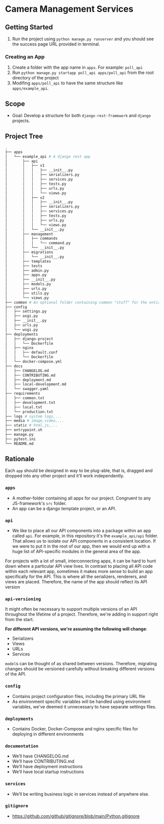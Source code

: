 # Camera Management Services

## Getting Started
1. Run the project using `python manage.py runserver` and you should see the success page URL provided in terminal.


### Creating an App
1. Create a folder with the app name in `apps`. For example: `poll_api`
1. Run `python manage.py startapp poll_api apps/poll_api` from the root directory of the project
1. Modifing `apps/poll_api` to have the same structure like `apps/example_api`.

## Scope
- Goal: Develop a structure for both `django-rest-framework` and `django` projects.

## Project Tree
```bash
.
├── apps
│   └── example_api # A django rest app
│       ├── api
│       │   ├── v1
│       │   │   ├── __init__.py
│       │   │   ├── serializers.py
│       │   │   ├── services.py
│       │   │   ├── tests.py
│       │   │   ├── urls.py
│       │   │   └── views.py
│       │   ├── v2
│       │   │   ├── __init__.py
│       │   │   ├── serializers.py
│       │   │   ├── services.py
│       │   │   ├── tests.py
│       │   │   ├── urls.py
│       │   │   └── views.py
│       │   └── __init__.py
│       ├── management
│       │   ├── commands
│       │   │   └── command.py
│       │   └── __init__.py
│       ├── migrations
│       │   └── __init__.py
│       ├── templates
│       ├── tests
│       ├── admin.py
│       ├── apps.py
│       ├── __init__.py
│       ├── models.py
│       ├── urls.py
│       ├── utils.py
│       └── views.py
├── common # An optional folder containing common "stuff" for the entire project
├── config
│   ├── settings.py
│   ├── asgi.py
│   ├── __init__.py
│   ├── urls.py
│   └── wsgi.py
├── deployments
│   ├── django-project
│   │   └── Dockerfile
│   ├── nginx
│   │   ├── default.conf
│   │   └── Dockerfile
│   └── docker-compose.yml
├── docs
│   ├── CHANGELOG.md
│   ├── CONTRIBUTING.md
│   ├── deployment.md
│   ├── local-development.md
│   └── swagger.yaml
├── requirements
│   ├── common.txt
│   ├── development.txt
│   ├── local.txt
│   └── production.txt
├── logs # system logs,...
├── media # image,video,...
├── static # html,js,...
├── entrypoint.sh
├── manage.py
├── pytest.ini
└── README.md

```

## Rationale
Each `app` should be designed in way to be plug-able, that is, dragged and dropped
into any other project and it’ll work independently.

### `apps`
* A mother-folder containing all apps for our project. Congruent to any JS-framework's `src` folder.
* An app can be a django template project, or an API.

### `api`
* We like to place all our API components into a package within an app called
`api`. For example, in this repository it's the `example_api/api` folder. That allows us to isolate our API components in a consistent location. If
we were to put it in the root of our app, then we would end up with a huge list
of API-specific modules in the general area of the app.

For projects with a lot of small, interconnecting apps, it can be hard to hunt
down where a particular API view lives. In contrast to placing all API code
within each relevant app, sometimes it makes more sense to build an app
specifically for the API. This is where all the serializers, renderers, and views
are placed. Therefore, the name of the app should reflect its API version

### `api-versioning`
It might often be necessary to support multiple versions of an API throughout the lifetime of a project. Therefore, we're adding in support right from the start.

**For different API versions, we're assuming the following will change**:
- Serializers
- Views
- URLs
- Services

`model`s can be thought of as shared between versions. Therefore, migrating changes should be versioned carefully without breaking different versions of the API.


### `config`
* Contains project configuration files, including the primary URL file
* As environment specific variables will be handled using environment variables, we've deemed it unnecessary to have separate settings files.


### `deployments`
* Contains Docker, Docker-Compose and nginx specific files for deploying in different
environments


### `documentation`
* We’ll have CHANGELOG.md
* We’ll have CONTRIBUTING.md
* We’ll have deployment instructions
* We’ll have local startup instructions


### `services`
* We’ll be writing business logic in services instead of anywhere else.


### `gitignore`
* https://github.com/github/gitignore/blob/main/Python.gitignore
